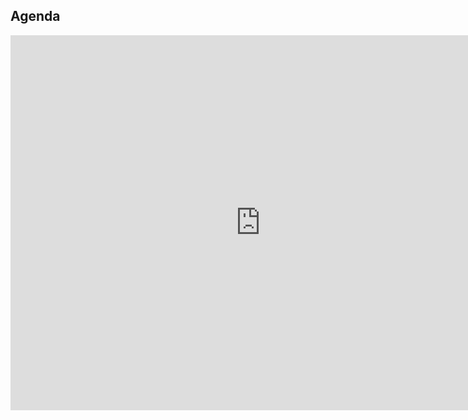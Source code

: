 ## Agenda

<iframe src="https://calendar.google.com/calendar/embed?src=stichtingoudsempre%40gmail.com&ctz=Europe%2FBrussels" style="border: 0" width="800" height="600" frameborder="0" scrolling="no"></iframe>

<!--

## Aanstaande activiteiten

#### 7 november 2022
### Constitutieborrel SMG "Sempre Crescendo"

<hr>

#### 10 december 2022
### Diesconcert SMG "Sempre Crescendo"

<hr>

## Recente activiteiten

#### 14 september 2022
### Bestuursoverdracht SMG "Sempre Crescendo"

<hr>

#### december 7 maart 2020
### SOS scratchdag en jaarvergadering

Op zaterdag 7 maart 2020 zal de jaarlijkse scratchdag weer plaatsvinden op Sociëteit Minerva. Tezamen met de huidige leden van SMG “Sempre Crescendo” zullen we overdag een aantal mooie stukken instuderen. Deze worden ten gehore gebracht tijdens het concert aan het eind van de middag, waarna we de dag afsluiten met een muzijchale borrel op Sociëteit.

[lees meer over scratchdag 2020](/meer-info/scratchdag-2020)

<hr>

-->
